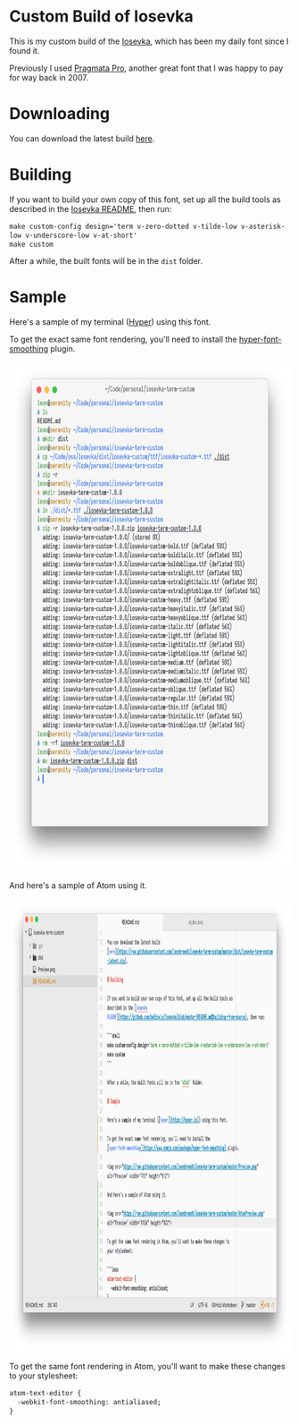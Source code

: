 Custom Build of Iosevka
=======================

This is my custom build of the [Iosevka](https://github.com/be5invis/Iosevka),
which has been my daily font since I found it.

Previously I used [Pragmata Pro](https://www.fsd.it/shop/fonts/pragmatapro/),
another great font that I was happy to pay for way back in 2007.

# Downloading

You can download the latest build [here](https://raw.githubusercontent.com/leonbreedt/iosevka-term-custom/master/dist/iosevka-term-custom-latest.zip).

# Building

If you want to build your own copy of this font, set up all the build tools as
described in the [Iosevka README](https://github.com/be5invis/Iosevka/blob/master/README.md#building-from-source), then run:

```shell
make custom-config design='term v-zero-dotted v-tilde-low v-asterisk-low v-underscore-low v-at-short'
make custom
```

After a while, the built fonts will be in the `dist` folder.

# Sample

Here's a sample of my terminal ([Hyper](https://hyper.is)) using this font.

To get the exact same font rendering, you'll need to install the [hyper-font-smoothing](https://www.npmjs.com/package/hyper-font-smoothing) plugin.

<img src="https://raw.githubusercontent.com/leonbreedt/iosevka-term-custom/master/Preview.png" alt="Terminal Preview" width="713" height="912">

And here's a sample of Atom using it.

<img src="https://raw.githubusercontent.com/leonbreedt/iosevka-term-custom/master/PreviewAtom.png" alt="Atom Preview" width="1000" height="812">

To get the same font rendering in Atom, you'll want to make these changes to
your stylesheet:

```less
atom-text-editor {
  -webkit-font-smoothing: antialiased;
}
```
